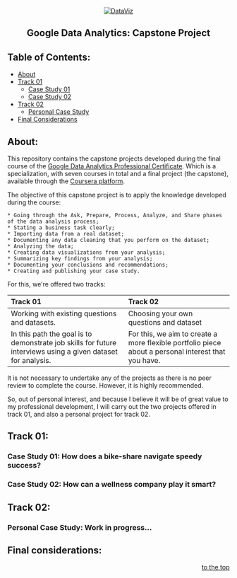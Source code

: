 <p align="center">
  <a href="https://github.com/marcoshsq/Marcos_Henrique_Portfolio">
    <img src="https://github.com/marcoshsq/GoogleDataAnalyticsCapstone/blob/main/Template/Grow%20with%20Google.jpg" alt="DataViz" width="" height="">
  </a>
</p>  
  <h2 align="center">Google Data Analytics: Capstone Project</h2>
</div>

<h2>Table of Contents:</h2>

- [About](https://github.com/marcoshsq/GoogleDataAnalyticsCapstone#about)
- [Track 01](https://github.com/marcoshsq/GoogleDataAnalyticsCapstone#track-01)
  - [Case Study 01](https://github.com/marcoshsq/GoogleDataAnalyticsCapstone#case-study-01-how-does-a-bike-share-navigate-speedy-success)
  - [Case Study 02](https://github.com/marcoshsq/GoogleDataAnalyticsCapstone#case-study-02-how-can-a-wellness-company-play-it-smart)
- [Track 02](https://github.com/marcoshsq/GoogleDataAnalyticsCapstone#track-02)
  - [Personal Case Study](https://github.com/marcoshsq/GoogleDataAnalyticsCapstone#personal-case-study-work-in-progress) 
- [Final Considerations](https://github.com/marcoshsq/GoogleDataAnalyticsCapstone#final-considerations)

<h2>About:</h2>

This repository contains the capstone projects developed during the final course of the [Google Data Analytics Professional Certificate](https://grow.google/certificates/data-analytics/#?modal_active=none). Which is a specialization, with seven courses in total and a final project (the capstone), available through the [Coursera platform](https://www.coursera.org/professional-certificates/google-data-analytics?utm_source=google&utm_medium=institutions&utm_campaign=gwgsite&_ga=2.9421750.2040741674.1653285212-1302159354.1638532535).

The objective of this capstone project is to apply the knowledge developed during the course:

    * Going through the Ask, Prepare, Process, Analyze, and Share phases of the data analysis process;
    * Stating a business task clearly;
    * Importing data from a real dataset;
    * Documenting any data cleaning that you perform on the dataset;
    * Analyzing the data;
    * Creating data visualizations from your analysis;
    * Summarizing key findings from your analysis;
    * Documenting your conclusions and recommendations;
    * Creating and publishing your case study.

For this, we're offered two tracks:

| Track 01 | Track 02 |
| :-- | :-- |
| Working with existing questions and datasets. | Choosing your own questions and dataset |
| In this path the goal is to demonstrate job skills for future interviews using a given dataset for analysis. | For this, we aim to create a more flexible portfolio piece about a personal interest that you have. |

It is not necessary to undertake any of the projects as there is no peer review to complete the course. However, it is highly recommended.

So, out of personal interest, and because I believe it will be of great value to my professional development, I will carry out the two projects offered in track 01, and also a personal project for track 02.

##

<h2>Track 01:</h2>

<h3>Case Study 01: How does a bike-share navigate speedy success?</h3>

<h3>Case Study 02: How can a wellness company play it smart?</h3>

<h2>Track 02:</h2>

<h3>Personal Case Study: Work in progress...</h3>

<h2>Final considerations:</h2>

<div align="right">
  
  [to the top](https://github.com/marcoshsq/GoogleDataAnalyticsCapstone#google-data-analytics-capstone-project)
  
</div>
